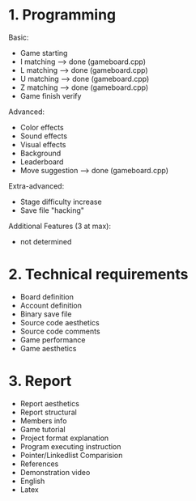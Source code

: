 # 1. Programming

Basic:

- Game starting
- I matching		--> done (gameboard.cpp)
- L matching		--> done (gameboard.cpp)
- U matching		--> done (gameboard.cpp)
- Z matching		--> done (gameboard.cpp)
- Game finish verify

Advanced:

- Color effects
- Sound effects
- Visual effects
- Background
- Leaderboard
- Move suggestion	--> done (gameboard.cpp)

Extra-advanced:

- Stage difficulty increase
- Save file "hacking"

Additional Features (3 at max):

- not determined

# 2. Technical requirements

- Board definition
- Account definition
- Binary save file
- Source code aesthetics
- Source code comments
- Game performance
- Game aesthetics

# 3. Report

- Report aesthetics
- Report structural
- Members info
- Game tutorial
- Project format explanation
- Program executing instruction
- Pointer/Linkedlist Comparision
- References
- Demonstration video
- English
- Latex


